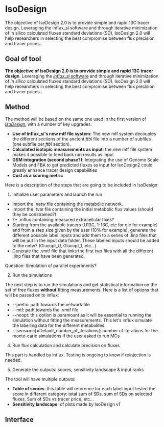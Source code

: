 # IsoDesign
The objective of IsoDesign 2.0 is to provide simple and rapid 13C tracer design. Leveraging the influx_si software and through iterative minimization of in silico calculated fluxes standard deviations (SD), IsoDesign 2.0 will help researchers in selecting the best compromise between flux precision and tracer prices.

## Goal of tool

**The objective of IsoDesign 2.0 is to provide simple and rapid 13C tracer design.** Leveraging the [*influx_si* software](10.1093/bioinformatics/btr716) and through iterative minimization of *in silico* calculated fluxes standard deviations (SD), IsoDesign 2.0 will help researchers in selecting the best compromise between flux precision and tracer prices.

## Method

The method will be based on the same one used in the first version of [*IsoDesign*](https://doi.org/10.1002/bit.24997), with a number of key upgrades:
* **Use of influx_si's new mtf file system:** The new mtf system decouples the different sections of the ancient *ftbl* file into a number of subfiles (one subfile per *ftbl* section).
* **Calculated isotopic measurements as input**: the new mtf file system makes it possible to feed back run results as input
* **GSM integration (second phase?)**: Integrating the use of Genome Scale Models and FBA to get predicted fluxes as input for IsoDesign2 could greatly enhance tracer design capabilities
* **Cost as a scoring metric**

Here is a description of the steps that are going to be included in IsoDesign:

1. Initialize user parameters and launch the run

- Import the .netw file containing the metabolic network.
- Import the .tvar file containing the initial metabolic flux values (should they be constrained?) 
- ?+ .mflux containing measured extracellular flxes?
- Starting from the available tracers (U13C, 1-13C, etc for glc for example) and from a step size given by the user (10% for example), generate the different possible label inputs and add them to a series of .linp files that will be put in the input data folder. These labeled inputs should be added to the netw? (Glucupt_U, Glucupt_1, etc...)
- Generate the .vmtf file that links the first two files with all the different .linp files that have been generated.

Question: Simulation of parallel experiments?

2. Run the simulations

The next step is to run the simulations and get statistical information on the set of free fluxes **without** fitting measurements. Here is a list of options that will be passed on to influx:
* --prefix: path towards the network file
* --mtf: path towards the .vmtf file
* --noopt: this option is paramount as it will be essential to running the simulation without fitting the measurements. This let's influx simulate the labelling data for the different metabolites.
* --sens=mc[=Default_number_of_iterations]: number of iterations for the monte-carlo simulations if the user asked to run MCs

4. Run flux calculation and calculate precision on fluxes

This part is handled by influx. Testing is ongoing to know if reinjection is needed.

5. Generate the outputs: scores, sensitivity landscape & input ranks

The tool will have multiple outputs:
- **Table of scores**: this table will reference for each label input tested the score in different category: total sum of SDs, sum of SDs on selected fluxes, Sum of SDs vs tracer price, etc...
- **Sensitivity landscape**: cf plots made by IsoDesign v1 

## Interface

